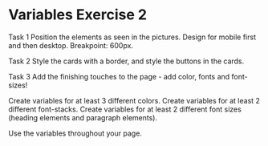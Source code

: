 # Variables Exercise 2
 
Task 1
Position the elements as seen in the pictures. Design for mobile first and then desktop. Breakpoint: 600px.

Task 2
Style the cards with a border, and style the buttons in the cards.

Task 3
Add the finishing touches to the page - add color, fonts and font-sizes!

Create variables for at least 3 different colors. 
Create variables for at least 2 different font-stacks. 
Create variables for at least 2 different font sizes (heading elements and paragraph elements).

Use the variables throughout your page. 




